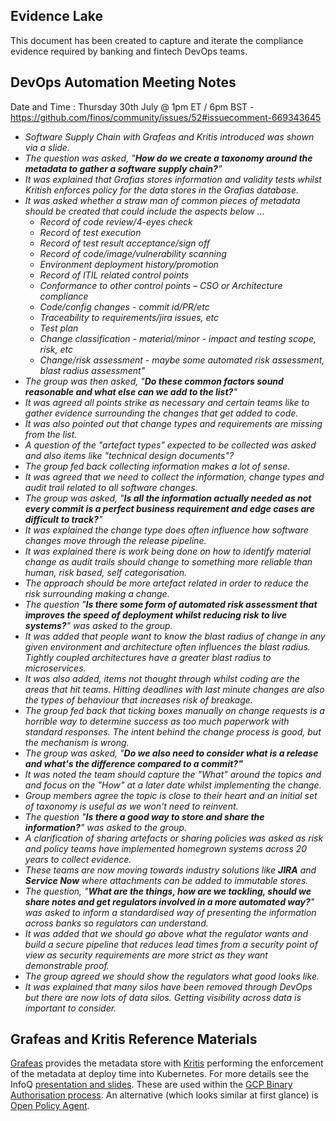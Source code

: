 ## Evidence Lake

This document has been created to capture and iterate the compliance evidence required by banking and fintech DevOps teams.

## DevOps Automation Meeting Notes

Date and Time : Thursday 30th July @ 1pm ET / 6pm BST - https://github.com/finos/community/issues/52#issuecomment-669343645

- _Software Supply Chain with Grafeas and Kritis introduced was shown via a slide._
- _The question was asked, "**How do we create a taxonomy around the metadata to gather a software supply chain?**"_
- _It was explained that Grafias stores information and validity tests whilst Kritish enforces policy for the data stores in the Grafias database._
- _It was asked whether a straw man of common pieces of metadata should be created that could include the aspects below ..._
  - _Record of code review/4-eyes check_
  - _Record of test execution_
  - _Record of test result acceptance/sign off_
  - _Record of code/image/vulnerability scanning_
  - _Environment deployment history/promotion_
  - _Record of ITIL related control points_
  - _Conformance to other control points – CSO or Architecture compliance_
  - _Code/config changes - commit id/PR/etc_
  - _Traceability to requirements/jira issues, etc_
  - _Test plan_
  - _Change classification - material/minor - impact and testing scope, risk, etc_
  - _Change/risk assessment - maybe some automated risk assessment, blast radius assessment"_
- _The group was then asked, "**Do these common factors sound reasonable and what else can we add to the list?**"_
- _It was agreed all points strike as necessary and certain teams like to gather evidence surrounding the changes that get added to code._
- _It was also pointed out that change types and requirements are missing from the list._
- _A question of the "artefact types" expected to be collected was asked and also items like "technical design documents"?_
- _The group fed back collecting information makes a lot of sense._
- _It was agreed that we need to collect the information, change types and audit trail related to all software changes._
- _The group was asked, "**Is all the information actually needed as not every commit is a perfect business requirement and edge cases are difficult to track?**"_
- _It was explained the change type does often influence how software changes move through the release pipeline._
- _It was explained there is work being done on how to identify material change as audit trails should change to something more reliable than human, risk based, self categorisation._
- _The approach should be more artefact related in order to reduce the risk surrounding making a change._
- _The question "**Is there some form of automated risk assessment that improves the speed of deployment whilst reducing risk to live systems?**" was asked to the group._
- _It was added that people want to know the blast radius of change in any given environment and architecture often influences the blast radius. Tightly coupled architectures have a greater blast radius to microservices._
- _It was also added, items not thought through whilst coding are the areas that hit teams. Hitting deadlines with last minute changes are also the types of behaviour that increases risk of breakage._
- _The group fed back that ticking boxes manually on change requests is a horrible way to determine success as too much paperwork with standard responses. The intent behind the change process is good, but the mechanism is wrong._
- _The group was asked, "**Do we also need to consider what is a release and what's the difference compared to a commit?"**_
- _It was noted the team should capture the "What" around the topics and and focus on the "How" at a later date whilst implementing the change._
- _Group members agree the topic is close to their heart and an initial set of taxonomy is useful as we won't need to reinvent._
- _The question "**Is there a good way to store and share the information?**" was asked to the group._
- _A clarification of sharing artefacts or sharing policies was asked as risk and policy teams have implemented homegrown systems across 20 years to collect evidence._
- _These teams are now moving towards industry solutions like **JIRA** and **Service Now** where attachments can be added to immutable stores._
- _The question, "**What are the things, how are we tackling, should we share notes and get regulators involved in a more automated way?**" was asked to inform a standardised way of presenting the information across banks so regulators can understand._
- _It was added that we should go above what the regulator wants and build a secure pipeline that reduces lead times from a security point of view as security requirements are more strict as they want demonstrable proof._
- _The group agreed we should show the regulators what good looks like._
- _It was explained that many silos have been removed through DevOps but there are now lots of data silos. Getting visibility across data is important to consider._

## Grafeas and Kritis Reference Materials

[Grafeas](https://grafeas.io) provides the metadata store with [Kritis](https://github.com/grafeas/kritis) performing the enforcement of the metadata at deploy time into Kubernetes. For more details see the InfoQ [presentation and slides](https://www.infoq.com/presentations/supply-grafeas-kritis/). These are used within the [GCP Binary Authorisation process](https://cloud.google.com/binary-authorization/docs/overview). An alternative (which looks similar at first glance) is [Open Policy Agent](https://www.openpolicyagent.org).

